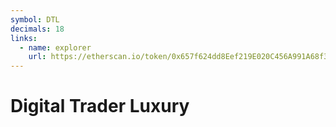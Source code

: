 ```yaml
---
symbol: DTL
decimals: 18
links:
  - name: explorer
    url: https://etherscan.io/token/0x657f624dd8Eef219E020C456A991A68f3e205a3D
---
```


# Digital Trader Luxury
